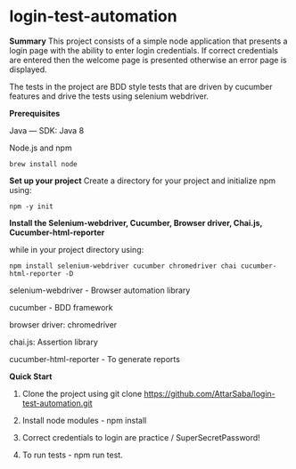 # login-test-automation
**Summary**
This project consists of a simple node application that presents a login page with the ability to enter login credentials. If correct credentials are entered then the welcome page is presented otherwise an error page is displayed.

The tests in the project are BDD style tests that are driven by cucumber features and drive the tests using selenium webdriver.

**Prerequisites**

 Java — SDK: Java 8

 Node.js and npm

 `brew install node`

**Set up your project**
   Create a directory for your project and initialize npm using:

   `npm -y init`

 **Install the Selenium-webdriver, Cucumber, Browser driver, Chai.js, Cucumber-html-reporter**
   
   while in your project directory using:
  
  `npm install selenium-webdriver cucumber chromedriver chai cucumber-html-reporter -D`

  
   selenium-webdriver - Browser automation library
 
   cucumber - BDD framework
 
   browser driver: chromedriver
 
   chai.js: Assertion library
 
   cucumber-html-reporter - To generate reports

**Quick Start**

1. Clone the project using git clone https://github.com/AttarSaba/login-test-automation.git
   
2. Install node modules - npm install

3. Correct credentials to login are practice / SuperSecretPassword!

4. To run tests - npm run test.








